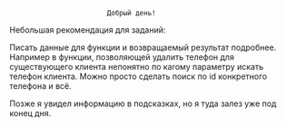                             Добрый день!

Небольшая рекомендация для заданий:

Писать данные для функции и возвращаемый результат подробнее. 
Например в функции, позволяющей удалить телефон для существующего клиента непонятно по каrому параметру искать телефон клиента.
Можно просто сделать поиск по id конкретного телефона и всё.

Позже я увидел информацию в подсказках, но я туда залез уже под конец дня.

